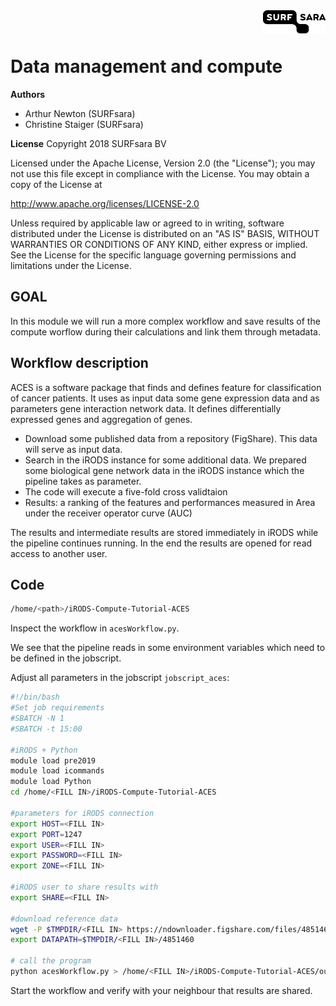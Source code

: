 <img align="right" src="surfsara.png" width="100px">
<br><br>

# Data management and compute

**Authors**
- Arthur Newton (SURFsara)
- Christine Staiger (SURFsara)

**License**
Copyright 2018 SURFsara BV

Licensed under the Apache License, Version 2.0 (the "License"); you may not use this file except in compliance with the License. You may obtain a copy of the License at

http://www.apache.org/licenses/LICENSE-2.0

Unless required by applicable law or agreed to in writing, software distributed under the License is distributed on an "AS IS" BASIS, WITHOUT WARRANTIES OR CONDITIONS OF ANY KIND, either express or implied. See the License for the specific language governing permissions and limitations under the License.

## GOAL

In this module we will run a more complex workflow and save results of the compute worflow during their calculations and link them through metadata.

## Workflow description
ACES is a software package that finds and defines feature for classification of cancer patients. 
It uses as input data some gene expression data and as parameters gene interaction network data. 
It defines differentially expressed genes and aggregation of genes.

- Download some published data from a repository (FigShare). 
This data will serve as input data.
- Search in the iRODS instance for some additional data. 
We prepared some biological gene network data in the iRODS instance which the pipeline takes as parameter.
- The code will execute a five-fold cross validtaion
- Results: a ranking of the features and performances measured in Area under the receiver operator curve (AUC)

The results and intermediate results are stored immediately in iRODS while the pipeline continues running.
In the end the results are opened for read access to another user.

## Code

```sh
/home/<path>/iRODS-Compute-Tutorial-ACES
```
Inspect the workflow in `acesWorkflow.py`.

We see that the pipeline reads in some environment variables which need to be defined in the jobscript.

Adjust all parameters in the jobscript `jobscript_aces`:

```sh
#!/bin/bash
#Set job requirements
#SBATCH -N 1
#SBATCH -t 15:00

#iRODS + Python
module load pre2019
module load icommands
module load Python
cd /home/<FILL IN>/iRODS-Compute-Tutorial-ACES

#parameters for iRODS connection
export HOST=<FILL IN>
export PORT=1247
export USER=<FILL IN>
export PASSWORD=<FILL IN>
export ZONE=<FILL IN>

#iRODS user to share results with
export SHARE=<FILL IN>

#download reference data
wget -P $TMPDIR/<FILL IN> https://ndownloader.figshare.com/files/4851460
export DATAPATH=$TMPDIR/<FILL IN>/4851460

# call the program
python acesWorkflow.py > /home/<FILL IN>/iRODS-Compute-Tutorial-ACES/outputjob_aces
```

Start the workflow and verify with your neighbour that results are shared.
